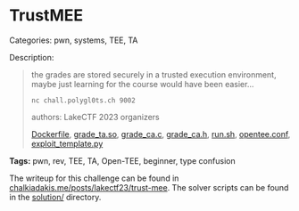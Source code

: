 # TrustMEE

Categories: pwn, systems, TEE, TA

Description:
> the grades are stored securely in a trusted execution environment, maybe just learning for the course would have been easier...
>
> `nc chall.polygl0ts.ch 9002`
> 
> authors: LakeCTF 2023 organizers
>
> [Dockerfile](resources/Dockerfile), [grade_ta.so](resources/grade_ta.so), [grade_ca.c](resources/grade_ca.c), [grade_ca.h](resources/grade_ca.h), [run.sh](resources/run.sh), [opentee.conf](resources/opentee.conf), [exploit_template.py](resources/exploit_template.py)

**Tags:** pwn, rev, TEE, TA, Open-TEE, beginner, type confusion

The writeup for this challenge can be found in [chalkiadakis.me/posts/lakectf23/trust-mee](https://chalkiadakis.me/posts/lakectf23/trust-mee/). The solver scripts can be found in the [solution/](solution) directory.

